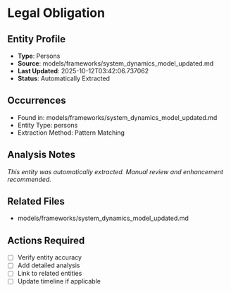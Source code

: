 # Legal Obligation

## Entity Profile
- **Type**: Persons
- **Source**: models/frameworks/system_dynamics_model_updated.md
- **Last Updated**: 2025-10-12T03:42:06.737062
- **Status**: Automatically Extracted

## Occurrences
- Found in: models/frameworks/system_dynamics_model_updated.md
- Entity Type: persons
- Extraction Method: Pattern Matching

## Analysis Notes
*This entity was automatically extracted. Manual review and enhancement recommended.*

## Related Files
- models/frameworks/system_dynamics_model_updated.md

## Actions Required
- [ ] Verify entity accuracy
- [ ] Add detailed analysis
- [ ] Link to related entities
- [ ] Update timeline if applicable
